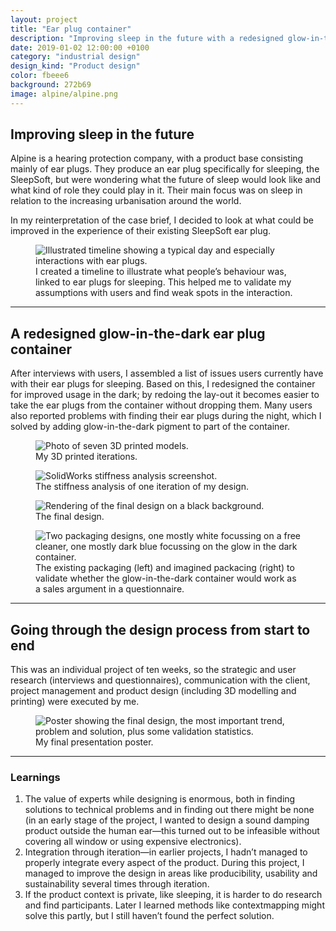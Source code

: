 ```yaml
---
layout: project
title: "Ear plug container"
description: "Improving sleep in the future with a redesigned glow-in-the-dark ear plug container by going through the design process from start to end"
date: 2019-01-02 12:00:00 +0100
category: "industrial design"
design_kind: "Product design"
color: fbeee6
background: 272b69
image: alpine/alpine.png
---
```


## Improving sleep in the future

Alpine is a hearing protection company, with a product base consisting mainly of ear plugs. They produce an ear plug specifically for sleeping, the SleepSoft, but were wondering what the future of sleep would look like and what kind of role they could play in it. Their main focus was on sleep in relation to the increasing urbanisation around the world.

In my reinterpretation of the case brief, I decided to look at what could be improved in the experience of their existing SleepSoft ear plug.


<div class="project__picture-group project__picture-group--light">
  <figure class="project__picture">
    <img class="project__image" alt="Illustrated timeline showing a typical day and especially interactions with ear plugs."
      srcset="/static/img/alpine/journey.png 1x,
        /static/img/alpine/journey.png 2x"
      src="/static/img/alpine/journey.png">
    <figcaption class="project__caption">
      I created a timeline to illustrate what people’s behaviour was, linked to ear plugs for sleeping. This helped me to validate my assumptions with users and find weak spots in the interaction.
    </figcaption>
  </figure>
</div>


---

## A redesigned glow-in-the-dark ear plug container

After interviews with users, I assembled a list of issues users currently have with their ear plugs for sleeping. Based on this, I redesigned the container for improved usage in the dark; by redoing the lay-out it becomes easier to take the ear plugs from the container without dropping them. Many users also reported problems with finding their ear plugs during the night, which I solved by adding glow-in-the-dark pigment to part of the container.


<div class="project__picture-group">

  <figure class="project__picture">
    <img class="project__image" alt="Photo of seven 3D printed models."
      srcset="/static/img/alpine/modelletjes.jpg 1x,
        /static/img/alpine/modelletjes.jpg 2x"
      src="/static/img/alpine/modelletjes.jpg">
    <figcaption class="project__caption">
      My 3D printed iterations.
    </figcaption>
  </figure>

  <figure class="project__picture">
    <img class="project__image" alt="SolidWorks stiffness analysis screenshot."
      srcset="/static/img/alpine/force.png 1x,
        /static/img/alpine/force.png 2x"
      src="/static/img/alpine/force.png">
    <figcaption class="project__caption">
      The stiffness analysis of one iteration of my design.
    </figcaption>
  </figure>

  <figure class="project__picture">
    <img class="project__image" alt="Rendering of the final design on a black background."
      srcset="/static/img/alpine/doosje.jpg 1x,
        /static/img/alpine/doosje.jpg 2x"
      src="/static/img/alpine/doosje.jpg">
    <figcaption class="project__caption">
      The final design.
    </figcaption>
  </figure>

  <figure class="project__picture">
    <img class="project__image" alt="Two packaging designs, one mostly white focussing on a free cleaner, one mostly dark blue focussing on the glow in the dark container."
      srcset="/static/img/alpine/packaging.png 1x,
        /static/img/alpine/packaging.png 2x"
      src="/static/img/alpine/packaging.png">
    <figcaption class="project__caption">
      The existing packaging (left) and imagined packacing (right) to validate whether the glow-in-the-dark container would work as a sales argument in a questionnaire.
    </figcaption>
  </figure>

</div>


---

## Going through the design process from start to end

This was an individual project of ten weeks, so the strategic and user research (interviews and questionnaires), communication with the client, project management and product design (including 3D modelling and printing) were executed by me.


<div class="project__picture-group project__picture-group--light">
  <figure class="project__picture">
    <img class="project__image" alt="Poster showing the final design, the most important trend, problem and solution, plus some validation statistics."
      srcset="/static/img/alpine/poster.png 1x,
        /static/img/alpine/poster.png 2x"
      src="/static/img/alpine/poster.png">
    <figcaption class="project__caption">
      My final presentation poster.
    </figcaption>
  </figure>
</div>


---

### Learnings

1. The value of experts while designing is enormous, both in finding solutions to technical problems and in finding out there might be none (in an early stage of the project, I wanted to design a sound damping product outside the human ear—this turned out to be infeasible without covering all window or using expensive electronics).
2. Integration through iteration—in earlier projects, I hadn’t managed to properly integrate every aspect of the product. During this project, I managed to improve the design in areas like producibility, usability and sustainability several times through iteration.
3. If the product context is private, like sleeping, it is harder to do research and find participants. Later I learned methods like contextmapping might solve this partly, but I still haven’t found the perfect solution.
